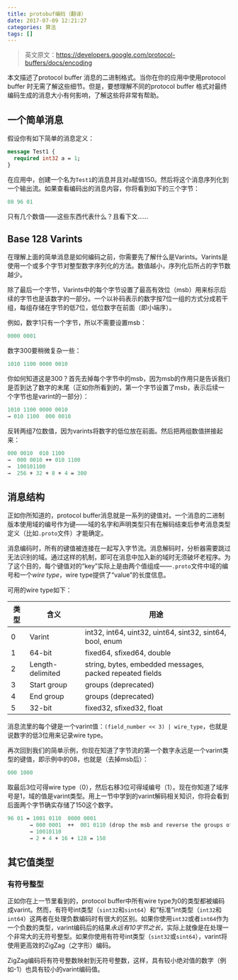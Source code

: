 ```yaml
---
title: protobuf编码（翻译）
date: 2017-07-09 12:21:27
categories: 算法
tags: []
---
```


> 英文原文：https://developers.google.com/protocol-buffers/docs/encoding



本文描述了protocol buffer 消息的二进制格式。当你在你的应用中使用protocol buffer 时无需了解这些细节。但是，要想理解不同的protocol buffer 格式对最终编码生成的消息大小有何影响，了解这些将非常有帮助。

## 一个简单消息

假设你有如下简单的消息定义：

```protobuf
message Test1 {
  required int32 a = 1;
}
```

在应用中，创建一个名为`Test1`的消息并且对`a`赋值150。然后将这个消息序列化到一个输出流。如果查看编码出的消息内容，你将看到如下的三个字节：

```protobuf
08 96 01
```

只有几个数值——这些东西代表什么？且看下文……

## Base 128 Varints

在理解上面的简单消息是如何编码之前，你需要先了解什么是Varints。Varints是使用一个或多个字节对整型数字序列化的方法。数值越小，序列化后所占的字节数越少。

除了最后一个字节，Varints中的每个字节设置了最高有效位（msb）用来标示后续的字节也是该数字的一部分。一个以补码表示的数字按7位一组的方式分成若干组，每组存储在字节的低7位，低位数字在前面（即小端序）。

例如，数字1只有一个字节，所以不需要设置msb：

```protobuf
0000 0001
```

数字300要稍微复杂一些：

```protobuf
1010 1100 0000 0010
```

你如何知道这是300？首先去掉每个字节中的msb，因为msb的作用只是告诉我们是否到达了数字的末尾（正如你所看到的，第一个字节设置了msb，表示后续一个字节也是varint的一部分）：

```protobuf
1010 1100 0000 0010
→ 010 1100  000 0010
```

反转两组7位数值，因为varints将数字的低位放在前面。然后把两组数值拼接起来：

```protobuf
000 0010  010 1100
→  000 0010 ++ 010 1100
→  100101100
→  256 + 32 + 8 + 4 = 300
```

## 消息结构

正如你所知道的，protocol buffer消息就是一系列的键值对。一个消息的二进制版本使用域的编号作为键——域的名字和声明类型只有在解码结束后参考消息类型定义（比如`.proto`文件）才能确定。

消息编码时，所有的键值被连接在一起写入字节流。消息解码时，分析器需要跳过无法识别的域。通过这样的机制，即可在消息中加入新的域时无须破坏老程序。为了这个目的，每个键值对的“key”实际上是由两个值组成——`.proto`文件中域的编号和一个*wire type*，wire type提供了“value”的长度信息。

可用的wire type如下：

| 类型   | 含义               | 用途                                       |
| ---- | ---------------- | ---------------------------------------- |
| 0    | Varint           | int32, int64, uint32, uint64, sint32, sint64, bool, enum |
| 1    | 64-bit           | fixed64, sfixed64, double                |
| 2    | Length-delimited | string, bytes, embedded messages, packed repeated fields |
| 3    | Start group      | groups (deprecated)                      |
| 4    | End group        | groups (deprecated)                      |
| 5    | 32-bit           | fixed32, sfixed32, float                 |

消息流里的每个键是一个varint值：`(field_number << 3) | wire_type`，也就是说数字的低3位用来记录wire type。

再次回到我们的简单示例，你现在知道了字节流的第一个数字永远是一个varint类型的键值，即示例中的08，也就是（去掉msb后）：

```protobuf
000 1000
```

取最后3位可得wire type（0），然后右移3位可得域编号（1）。现在你知道了域序号是1，域的值是varint类型。用上一节中学到的varint解码相关知识，你将会看到后面两个字节确实存储了150这个数字。

```protobuf
96 01 = 1001 0110  0000 0001
       → 000 0001  ++  001 0110 (drop the msb and reverse the groups of 7 bits)
       → 10010110
       → 2 + 4 + 16 + 128 = 150
```

## 其它值类型

### 有符号整型

正如你在上一节里看到的，protocol buffer中所有wire type为0的类型都被编码成varint。然而，有符号int类型（`sint32`和`sint64`）和“标准”int类型（`int32`和`int64`）这两者在处理负数编码时有很大的区别。如果你使用`int32`或者`int64`作为一个负数的类型，varint编码后的结果*永远有10字节之长*，实际上就像是在处理一个非常大的无符号整型。如果你使用有符号int类型（`sint32`或`sint64`），varint将使用更高效的ZigZag（之字形）编码。

ZigZag编码将有符号整数映射到无符号整数，这样，具有较小绝对值的数字（例如-1）也具有较小的varint编码值。